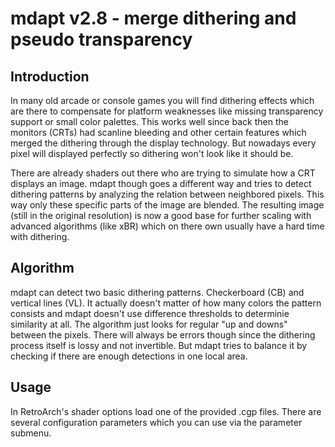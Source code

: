 # mdapt v2.8 - merge dithering and pseudo transparency

## Introduction

In many old arcade or console games you will find dithering effects which are there to compensate for platform weaknesses like missing transparency support or small color palettes. This works well since back then the monitors (CRTs) had scanline bleeding and other certain features which merged the dithering through the display technology. But nowadays every pixel will displayed perfectly so dithering won't look like it should be.

There are already shaders out there who are trying to simulate how a CRT displays an image. mdapt though goes a different way and tries to detect dithering patterns by analyzing the relation between neighbored pixels. This way only these specific parts of the image are blended. The resulting image (still in the original resolution) is now a good base for further scaling with advanced algorithms (like xBR) which on there own usually have a hard time with dithering.

## Algorithm

mdapt can detect two basic dithering patterns. Checkerboard (CB) and vertical lines (VL). It actually doesn't matter of how many colors the pattern consists and mdapt doesn't use difference thresholds to determinie similarity at all. The algorithm just looks for regular "up and downs" between the pixels. There will always be errors though since the dithering process itself is lossy and not invertible. But mdapt tries to balance it by checking if there are enough detections in one local area.

## Usage

In RetroArch's shader options load one of the provided .cgp files. There are several configuration parameters which you can use via the parameter submenu.